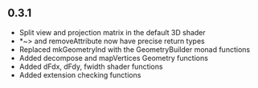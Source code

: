 ## 0.3.1

  * Split view and projection matrix in the default 3D shader
  * *~> and removeAttribute now have precise return types
  * Replaced mkGeometryInd with the GeometryBuilder monad functions
  * Added decompose and mapVertices Geometry functions
  * Added dFdx, dFdy, fwidth shader functions
  * Added extension checking functions
